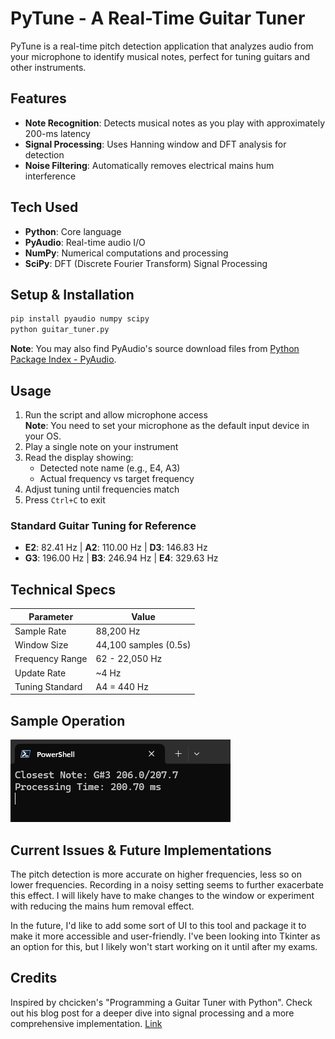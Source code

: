 # PyTune - A Real-Time Guitar Tuner
PyTune is a real-time pitch detection application that analyzes audio from your microphone to identify musical notes, perfect for tuning guitars and other instruments.

## Features
- **Note Recognition**: Detects musical notes as you play with approximately 200-ms latency
- **Signal Processing**: Uses Hanning window and DFT analysis for detection
- **Noise Filtering**: Automatically removes electrical mains hum interference

## Tech Used
- **Python**: Core language
- **PyAudio**: Real-time audio I/O
- **NumPy**: Numerical computations and processing
- **SciPy**: DFT (Discrete Fourier Transform) Signal Processing

## Setup & Installation
```bash
pip install pyaudio numpy scipy
python guitar_tuner.py
```

**Note**: You may also find PyAudio's source download files from  [Python Package Index - PyAudio](https://pypi.org/project/PyAudio/).

## Usage
1. Run the script and allow microphone access  
   **Note**: You need to set your microphone as the default input device in your OS.
3. Play a single note on your instrument
4. Read the display showing:
   - Detected note name (e.g., E4, A3)
   - Actual frequency vs target frequency
5. Adjust tuning until frequencies match
6. Press `Ctrl+C` to exit

### Standard Guitar Tuning for Reference
- **E2**: 82.41 Hz | **A2**: 110.00 Hz | **D3**: 146.83 Hz
- **G3**: 196.00 Hz | **B3**: 246.94 Hz | **E4**: 329.63 Hz

## Technical Specs
| Parameter | Value |
|-----------|-------|
| Sample Rate | 88,200 Hz |
| Window Size | 44,100 samples (0.5s) |
| Frequency Range | 62 - 22,050 Hz |
| Update Rate | ~4 Hz |
| Tuning Standard | A4 = 440 Hz |

## Sample Operation
![Running Tuner](screenshots/running-tuner.png)

## Current Issues & Future Implementations
The pitch detection is more accurate on higher frequencies, less so on lower frequencies. Recording in a noisy setting seems
to further exacerbate this effect. I will likely have to make changes to the window or experiment with reducing the mains hum removal effect.  

In the future, I'd like to add some sort of UI to this tool and package it to make it more accessible and user-friendly. I've been looking into Tkinter as
an option for this, but I likely won't start working on it until after my exams.

## Credits
Inspired by chcicken's "Programming a Guitar Tuner with Python". Check out his blog post for a deeper dive into
signal processing and a more comprehensive implementation. [Link](https://www.chciken.com/digital/signal/processing/2020/05/13/guitar-tuner.html#hps)
